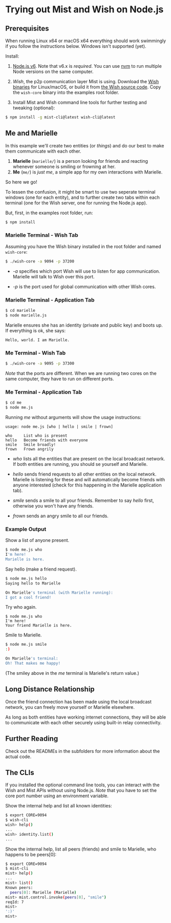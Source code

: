 # Trying out Mist and Wish on Node.js

## Prerequisites

When running Linux x64 or macOS x64 everything should work swimmingly if you follow the instructions below. Windows isn't supported (yet).

Install:

1. [Node.js v6](https://nodejs.org/dist/latest-v6.x/). Note that v6.x is _required_. You can use [nvm](https://github.com/creationix/nvm) to run multiple Node versions on the same computer.  

2. *Wish*, the p2p communication layer Mist is using. Download the [Wish binaries](https://www.controlthings.fi/dev/) for Linux/macOS, or build it from [the Wish source code](https://github.com/ControlThings/wish-c99). Copy the `wish-core` binary into the examples root folder.

3. Install Mist and Wish command line tools for further testing and tweaking (optional):

```sh
$ npm install -g mist-cli@latest wish-cli@latest
```

## Me and Marielle
In this example we'll create two entities (or _things_) and do our best to make them communicate with each other. 

1. **Marielle** (```marielle/```) is a person looking for friends and reacting whenever someone is smiling or frowning at her. 
2. **Me** (```me/```) is _just me_, a simple app for my own interactions with Marielle. 

So here we go! 

To lessen the confusion, it might be smart to use two seperate terminal windows (one for each entity),  and to further create two tabs within each terminal (one for the Wish server, one for running the Node.js app).

But, first, in the examples root folder, run: 

```sh
$ npm install
```


### Marielle Terminal - Wish Tab

Assuming you have the Wish binary installed in the root folder and named ```wish-core```:

```sh
$ ./wish-core -a 9094 -p 37200
```

- *-a* specifies which port Wish will use to listen for app communication. Marielle will talk to Wish over this port. 

- *-p* is the port used for global communication with other Wish cores.  

### Marielle Terminal - Application Tab

```sh
$ cd marielle
$ node marielle.js
```

Marielle ensures she has an identity (private and public key) and boots up. If everything is ok, she says:

```
Hello, world. I am Marielle.
```

### Me Terminal - Wish Tab

```sh
$ ./wish-core -a 9095 -p 37300
```
_Note_ that the ports are different. When we are running two cores on the same computer, they have to run on different ports.

### Me Terminal - Application Tab

```sh
$ cd me
$ node me.js
```

Running _me_ without arguments will show the usage instructions: 

```
usage: node me.js [who | hello | smile | frown]

who	    List who is present
hello   Become friends with everyone
smile   Smile broadly!
frown   Frown angrily
```

- *who* lists all the entities that are present on the local broadcast network. If both entities are running, you should se yourself and Marielle. 

- *hello* sends friend requests to all other entities on the local network. Marielle is listening for these and will automatically become friends with anyone interested (check for this happening in the Marielle application tab). 

- *smile* sends a smile to all your friends. Remember to say *hello* first, otherwise you won't have any friends.

- *frown* sends an angry smile to all our friends. 

### Example Output

Show a list of anyone present.

```sh
$ node me.js who
I'm here!
Marielle is here.
```

Say hello (make a friend request).

```sh
$ node me.js hello
Saying hello to Marielle

On Marielle's terminal (with Marielle running):
I got a cool friend!
```

Try who again.

```
$ node me.js who
I'm here!
Your friend Marielle is here.
```

Smile to Marielle.

```sh
$ node me.js smile
:)

On Marielle's terminal:
Oh! That makes me happy!
```

(The smiley above in the _me_ terminal is Marielle's return value.)

## Long Distance Relationship

Once the friend connection has been made using the local broadcast network, you can freely move yourself or Marielle elsewhere. 

As long as both entities have working internet connections, they will be able to communicate with each other securely using built-in relay connectivity. 

## Further Reading

Check out the READMEs in the subfolders for more information about the actual code.

## The CLIs

If you installed the optional command line tools, you can interact with the Wish and Mist APIs without using Node.js. *Note* that you have to set the core port number using an environment variable.

Show the internal help and list all known identities:

```sh
$ export CORE=9094
$ wish-cli
wish> help()
...
wish> identity.list()
...
```

Show the internal help, list all peers (friends) and smile to Marielle, who happens to be peers[0]: 

```sh
$ export CORE=9094
$ mist-cli
mist> help()
...
mist> list()
Known peers:
  peers[0]: Marielle (Marielle) 
mist> mist.control.invoke(peers[0], "smile")
reqId: 7
mist> 
':)'
mist> 

```
